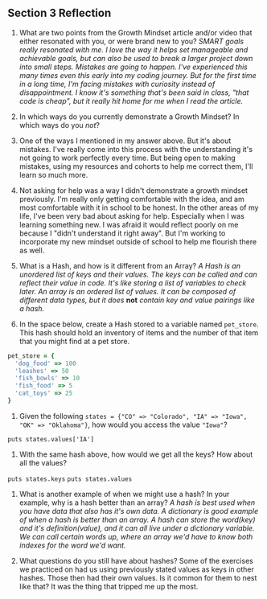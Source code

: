 ## Section 3 Reflection

1. What are two points from the Growth Mindset article and/or video that either resonated with you, or were brand new to you?
  *SMART goals really resonated with me. I love the way it helps set manageable and achievable goals, but can also be used to break a larger project down into small steps.*
  *Mistakes are going to happen. I've experienced this many times even this early into my coding journey. But for the first time in a long time, I'm facing mistakes with curiosity instead of disappointment. I know it's something that's been said in class, "that code is cheap", but it really hit home for me when I read the article.*

1. In which ways do you currently demonstrate a Growth Mindset? In which ways do you _not_?
  1. One of the ways I mentioned in my answer above. But it's about mistakes. I've really come into this process with the understanding it's not going to work perfectly every time. But being open to making mistakes, using my resources and cohorts to help me correct them, I'll learn so much more.
  2. Not asking for help was a way I didn't demonstrate a growth mindset previously. I'm really only getting comfortable with the idea, and am most comfortable with it in school to be honest. In the other areas of my life, I've been very bad about asking for help. Especially when I was learning something new. I was afraid it would reflect poorly on me because I "didn't understand it right away". But I'm working to incorporate my new mindset outside of school to help me flourish there as well.

1. What is a Hash, and how is it different from an Array?
  *A Hash is an unordered list of keys and their values. The keys can be called and can reflect their value in code. It's like storing a list of variables to check later.*
  *An array is an ordered list of values. It can be composed of different data types, but it does* **not** *contain key and value pairings like a hash.*

1. In the space below, create a Hash stored to a variable named `pet_store`.  This hash should hold an inventory of items and the number of that item that you might find at a pet store.

```ruby
pet_store = {
  'dog_food' => 100
  'leashes' => 50
  'fish_bowls' => 10
  'fish_food' => 5
  'cat_toys' => 25
}
```

1. Given the following `states = {"CO" => "Colorado", "IA" => "Iowa", "OK" => "Oklahoma"}`, how would you access the value `"Iowa"`?

`puts states.values['IA']`

1. With the same hash above, how would we get all the keys?  How about all the values?

`puts states.keys`
`puts states.values`


1. What is another example of when we might use a hash?  In your example, why is a hash better than an array?
*A hash is best used when you have data that also has it's own data. A dictionary is good example of when a hash is better than an array. A hash can store the word(key) and it's definition(value), and it can all live under a dictionary variable. We can call certain words up, where an array we'd have to know both indexes for the word we'd want.*

1. What questions do you still have about hashes?
Some of the exercises we practiced on had us using previously stated values as keys in other hashes. Those then had their own values. Is it common for them to nest like that? It was the thing that tripped me up the most.
